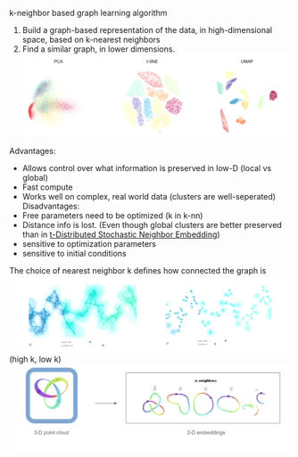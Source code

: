 k-neighbor based graph learning algorithm

1. Build a graph-based representation of the data, in high-dimensional space, based on k-nearest neighbors
2. Find a similar graph, in lower dimensions.
![](../../attachments/image/Uniform%20Manifold%20Approximation%20&%20Projection-1737837004418.jpeg)

Advantages:
- Allows control over what information is preserved in low-D (local vs global)
- Fast compute
- Works well on complex, real world data (clusters are well-seperated)
Disadvantages:
- Free parameters need to be optimized (k in k-nn)
- Distance info is lost. (Even though global clusters are better preserved than in [t-Distributed Stochastic Neighbor Embedding](t-Distributed%20Stochastic%20Neighbor%20Embedding.md))
- sensitive to optimization parameters
- sensitive to initial conditions

The choice of nearest neighbor k defines how connected the graph is
![](../../attachments/image/Uniform%20Manifold%20Approximation%20&%20Projection-1737837498007.jpeg)
(high k, low k)
![](../../attachments/image/Uniform%20Manifold%20Approximation%20&%20Projection-1737837549663.jpeg)